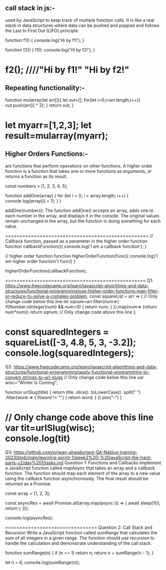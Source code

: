 ## call stack in js:-
used by JavaScript to keep track of multiple function calls. It is like a real stack in data structures where data can be pushed and popped and follows the Last In First Out (LIFO) principle.

function f1() {
    console.log('Hi by f1!');
}
 
function f2() {
    f1();
    console.log('Hi by f2!');
}
 
f2();
////"Hi by f1!"
"Hi by f2!"
=================================================
## Repeating functionality:-
function mularray(let arr[]){
let out=[];
for(let i=0;i<arr.length;i++){
out.push(arr[i] * 2);
}
return out;
}

let myarr=[1,2,3];
let result=mularray(myarr);
============================================
## Higher Orders Functions:-
are functions that perform operations on other functions.
A higher order function is a function that takes one or more functions as arguments, or returns a function as its result.

const numbers = [1, 2, 3, 4, 5];

function addOne(array) {
  for (let i = 0; i < array.length; i++) {
    console.log(array[i] + 1);
  }
}

addOne(numbers);
The function addOne() accepts an array, adds one to each number in the array, and displays it in the console. The original values remain unchanged in the array, but the function is doing something for each value.

==================================================
// Callback function, passed as a parameter in the higher order function
function callbackFunction(){
    console.log('I am  a callback function');
}

// higher order function
function higherOrderFunction(func){
    console.log('I am higher order function')
    func()
}

higherOrderFunction(callbackFunction);


=================================================
Q1:
https://www.freecodecamp.org/learn/javascript-algorithms-and-data-structures/functional-programming/use-higher-order-functions-map-filter-or-reduce-to-solve-a-complex-problem.
const squareList = arr => {
  // Only change code below this line
let sqnum=arr.filter(num=>{
  if(Number.isInteger(num) && num>0)
  {
    return num;
  }
}).map(num=> {return num*num})
  return sqnum;
  // Only change code above this line
};

const squaredIntegers = squareList([-3, 4.8, 5, 3, -3.2]);
console.log(squaredIntegers);
================================================================
Q2:
https://www.freecodecamp.org/learn/javascript-algorithms-and-data-structures/functional-programming/apply-functional-programming-to-convert-strings-to-url-slugs
// Only change code below this line
var wisc="Winter Is Coming";

function urlSlug(title) {
return title
.slice()
.toLowerCase()
.split(" ")
.filter(word => {
  if(word != "")
  {
    return word;
  }
}).join("-")
}

// Only change code above this line
var tit=urlSlug(wisc);
console.log(tit)
=======================================
Q3:
https://github.com/orjwan-alrajaby/gsg-QA-Nablus-training-2023/blob/main/learning-sprint-1/week2%20-%20javaScript-the-hard-parts-v2/day%201/tasks.md
Question 1: Functions and Callbacks
Implement a JavaScript function called mapAsync that takes an array and a callback function. The function should map each element of the array to a new value using the callback function asynchronously.
The final result should be returned as a Promise.

const array = [1, 2, 3];

const asyncRes = await Promise.all(array.map(async (i) => {
	await sleep(10);
	return i;
}));

console.log(asyncRes);

================================
Question 2: Call Stack and Recursion
Write a JavaScript function called sumRange that calculates the sum of all integers in a given range. The function should use recursion to handle the calculation and demonstrate understanding of the call stack.

function sumRange(n)
{
    if (n <= 1)
        return n;
    return n + sumRange(n - 1);
}
  
let n = 6;
console.log(sumRange(n));
















